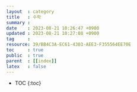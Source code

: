 ```yaml
---
layout  : category
title   : 수학
summary : 
date    : 2023-08-21 10:26:47 +0900
updated : 2023-08-21 10:27:08 +0900
tag     : 
resource: 39/BB4C3A-EC61-4303-AEE3-F355564EE70E
toc     : true
public  : true
parent  : [[index]]
latex   : false
---
```

* TOC
{:toc}

# 
